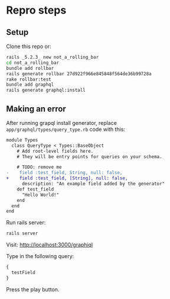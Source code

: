 # Repro steps

## Setup

Clone this repo or:

```sh
rails _5.2.3_ new not_a_rolling_bar
cd not_a_rolling_bar
bundle add rollbar
rails generate rollbar 27d922f966e845848f564de36b99728a
rake rollbar:test
bundle add graphql
rails generate graphql:install
```

## Making an error

After running grapql install generator, replace `app/graphql/types/query_type.rb` code with this:

```diff
module Types
  class QueryType < Types::BaseObject
    # Add root-level fields here.
    # They will be entry points for queries on your schema.

    # TODO: remove me
-    field :test_field, String, null: false,
+    field :test_field, [String], null: false,
      description: "An example field added by the generator"
    def test_field
      "Hello World!"
    end
  end
end
```

Run rails server:

```sh
rails server
```

Visit: [http://localhost:3000/graphiql](http://localhost:3000/graphiql)

Type in the following query:

```graphql
{
  testField
}
```

Press the play button.
